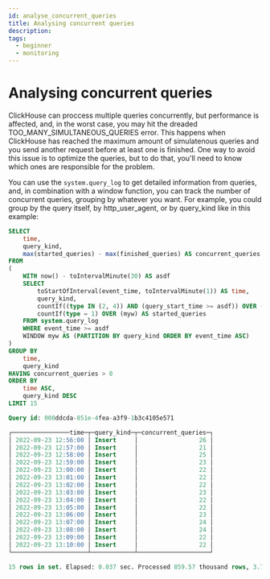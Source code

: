 ```yaml
---
id: analyse_concurrent_queries
title: Analysing concurrent queries
description: 
tags:
  - beginner
  - monitoring
---
```


# Analysing concurrent queries

ClickHouse can proccess multiple queries concurrently, but performance is affected, and, in the worst case, you may hit the dreaded TOO_MANY_SIMULTANEOUS_QUERIES error. This happens when ClickHouse has reached the maximum amount of simulatenous queries and you send another request before at least one is finished. One way to avoid this issue is to optimize the queries, but to do that, you'll need to know which ones are responsible for the problem.

You can use the `system.query_log` to get detailed information from queries, and, in combination with a window function, you can track the number of concurrent queries, grouping by whatever you want. For example, you could group by the query itself, by http_user_agent, or by query_kind like in this example:

```sql
SELECT
    time,
    query_kind,
    max(started_queries) - max(finished_queries) AS concurrent_queries
FROM
(
    WITH now() - toIntervalMinute(30) AS asdf
    SELECT
        toStartOfInterval(event_time, toIntervalMinute(1)) AS time,
        query_kind,
        countIf((type IN (2, 4)) AND (query_start_time >= asdf)) OVER (myw) AS finished_queries,
        countIf(type = 1) OVER (myw) AS started_queries
    FROM system.query_log
    WHERE event_time >= asdf
    WINDOW myw AS (PARTITION BY query_kind ORDER BY event_time ASC)
)
GROUP BY
    time,
    query_kind
HAVING concurrent_queries > 0
ORDER BY
    time ASC,
    query_kind DESC
LIMIT 15

Query id: 008ddcda-851e-4fea-a3f9-1b3c4105e571

┌────────────────time─┬─query_kind─┬─concurrent_queries─┐
│ 2022-09-23 12:56:00 │ Insert     │                 26 │
│ 2022-09-23 12:57:00 │ Insert     │                 21 │
│ 2022-09-23 12:58:00 │ Insert     │                 25 │
│ 2022-09-23 12:59:00 │ Insert     │                 23 │
│ 2022-09-23 13:00:00 │ Insert     │                 22 │
│ 2022-09-23 13:01:00 │ Insert     │                 22 │
│ 2022-09-23 13:02:00 │ Insert     │                 22 │
│ 2022-09-23 13:03:00 │ Insert     │                 23 │
│ 2022-09-23 13:04:00 │ Insert     │                 22 │
│ 2022-09-23 13:05:00 │ Insert     │                 22 │
│ 2022-09-23 13:06:00 │ Insert     │                 23 │
│ 2022-09-23 13:07:00 │ Insert     │                 24 │
│ 2022-09-23 13:08:00 │ Insert     │                 24 │
│ 2022-09-23 13:09:00 │ Insert     │                 22 │
│ 2022-09-23 13:10:00 │ Insert     │                 22 │
└─────────────────────┴────────────┴────────────────────┘

15 rows in set. Elapsed: 0.037 sec. Processed 859.57 thousand rows, 3.75 MB (23.17 million rows/s., 101.20 MB/s.)
```